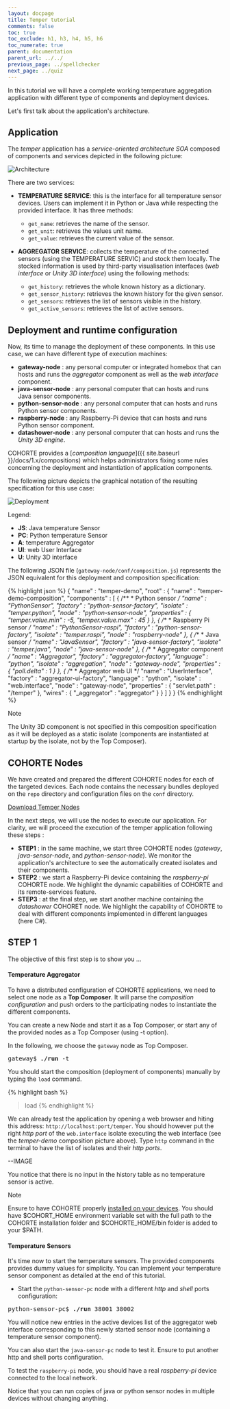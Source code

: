 ```yaml
---
layout: docpage
title: Temper tutorial
comments: false
toc: true
toc_exclude: h1, h3, h4, h5, h6
toc_numerate: true
parent: documentation
parent_url: ../../
previous_page: ../spellchecker
next_page: ../quiz
---
```



In this tutorial we will have a complete working temperature aggregation application with different type of components and deployment devices.

Let's first talk about the application's architecture.

## Application

The *temper* application has a *service-oriented architecture SOA* composed of components and services depicted in the following picture:

![Architecture](temper-img-1.png)

There are two services:

* **TEMPERATURE SERVICE**: this is the interface for all temperature sensor devices. Users can implement it in Python or Java while respecting the provided interface. It has three methods:
  * `get_name`: retrieves the name of the sensor.
  * `get_unit`: retrieves the values unit name.
  * `get_value`: retrieves the current value of the sensor.

* **AGGREGATOR SERVICE**: collects the temperature of the connected sensors (using the TEMPERATURE SERVIC) and stock them locally. The stocked information is used by third-party visualisation interfaces (*web interface* or *Unity 3D interface*) using the following methods:
  * `get_history`: retrieves the whole known history as a dictionary.
  * `get_sensor_history`: retrieves the known history for the given sensor.
  * `get_sensors`: retrieves the list of sensors visible in the history.
  * `get_active_sensors`: retrieves the list of active sensors.

## Deployment and runtime configuration

Now, its time to manage the deployment of these components. In this use case, we can have different type of execution machines:

* **gateway-node** : any personal computer or integrated homebox that can hosts and runs the *aggregator* component as well as the *web interface* component.
* **java-sensor-node** : any personal computer that can hosts and runs  Java sensor components.
* **python-sensor-node** : any personal computer that can hosts and runs Python sensor components.
* **raspberry-node** : any Raspberry-Pi device that can hosts and runs Python sensor component.
* **datashower-node** : any personal computer that can hosts and runs the *Unity 3D engine*. 

COHORTE provides a [*composition language*]({{ site.baseurl }}/docs/1.x/compositions) which helps administrators fixing some rules concerning the deployment and instantiation of application components. 

The following picture depicts the graphical notation of the resulting specification for this use case:

![Deployment](temper-img-2.png)

Legend:

* **JS**: Java temperature Sensor
* **PC**: Python temperature Sensor
* **A**: temperature Aggregator 
* **UI**: web User Interface
* **U**: Unity 3D interface 

The following JSON file (`gateway-node/conf/composition.js`) represents the JSON equivalent for this deployment and composition specification:

{% highlight json %}
{
	"name" : "temper-demo",
	"root" : {
		"name" : "temper-demo-composition",
		"components" : [ 
		{
			/**
			 * Python sensor
			 */
			"name" : "PythonSensor",
			"factory" : "python-sensor-factory",
			"isolate" : "temper.python",
			"node" : "python-sensor-node",
			"properties" : {
				"temper.value.min" : -5,
				"temper.value.max" : 45
			}
		}, {
			/**
			 * Raspberry Pi sensor
			 */
			"name" : "PythonSensor-raspi",
			"factory" : "python-sensor-factory",
			"isolate" : "temper.raspi",
			"node" : "raspberry-node"
		}, {
			/**
			 * Java sensor
			 */
			"name" : "JavaSensor",
			"factory" : "java-sensor-factory",
			"isolate" : "temper.java",
			"node" : "java-sensor-node"
		}, {
			/**
			 * Aggregator component
			 */
			"name" : "Aggregator",
			"factory" : "aggregator-factory",
			"language" : "python",
			"isolate" : "aggregation",
			"node" : "gateway-node",
			"properties" : {
				"poll.delta" : 1
			}
		}, {
			/**
			 * Aggregator web UI
			 */
			"name" : "UserInterface",
			"factory" : "aggregator-ui-factory",
			"language" : "python",
			"isolate" : "web.interface",
			"node" : "gateway-node",
			"properties" : {
				"servlet.path" : "/temper"
			},
			"wires" : {
				"_aggregator" : "aggregator"
			}
		}
		]
	}
}
{% endhighlight %}

<div class="note">
<span class="note-title">Note</span>
<p class="note-content">
The Unity 3D component is not specified in this composition specification as it will be deployed as a static isolate (components are instantiated at startup by the isolate, not by the Top Composer).
</p>
</div>

## COHORTE Nodes

We have created and prepared the different COHORTE nodes for each of the targeted devices. Each node contains the necessary bundles deployed on the `repo` directory and configuration files on the `conf` directory.

<a id="download_temper_snapshot" href="#" class="btn btn-success">Download Temper Nodes</a>



In the next steps, we will use the nodes to execute our application. For clarity, we will proceed the execution of the temper application following these steps : 

* **STEP1** : in the same machine, we start three COHORTE nodes (*gateway*, *java-sensor-node*, and *python-sensor-node*). We monitor the application's architecture to see the automatically created isolates and their components.   
* **STEP2** : we start a Raspberry-Pi device containing the *raspberry-pi* COHORTE node. We highlight the dynamic capabilities of COHORTE and its remote-services feature.
* **STEP3** : at the final step, we start another machine containing the *datashower* COHORET node. We highlight the capability of COHORTE to deal with different components implemented in different languages (here C#).

## STEP 1

The objective of this first step is to show you ... 

#### Temperature Aggregator

To have a distributed configuration of COHORTE applications, we need to select one node as a **Top Composer**. It will parse the *composition configuration* and push orders to the participating nodes to instantiate the different components. 

You can create a new Node and start it as a Top Composer, or start any of the provided nodes as a Top Composer (using -t option). 

In the following, we choose the `gateway` node as Top Composer.

<pre>
gateway$ <b>./run</b> -t
</pre>

You should start the composition (deployment of components) manually by typing the `load` command.

{% highlight bash %}
> load
{% endhighlight %}

We can already test the application by opening a web browser and hiting this address: `http://localhost:port/temper`. You should however put the right *http port* of the `web.interface` isolate executing the web interface (see the *temper-demo* composition picture above). Type `http` command in the terminal to have the list of isolates and their *http ports*.

--IMAGE

You notice that there is no input in the history table as no temperature sensor is active.

<div class="note">
<span class="note-title">Note</span>
<p class="note-content">
Ensure to have COHORTE properly <a href="{{ site.baseurl }}/docs/1.x/setup">installed on your devices</a>. You should have $COHORT_HOME environment variable set with the full path to the COHORTE installation folder and $COHORTE_HOME/bin folder is added to your $PATH. 
</p>
</div>

#### Temperature Sensors

It's time now to start the temperature sensors. The provided components provides dummy values for simplicity. You can implement your temperature sensor component as detailed at the end of this tutorial.

* Start the `python-sensor-pc` node with a different *http* and *shell* ports configuration:

<pre>
python-sensor-pc$ <b>./run</b> 38001 38002 
</pre>

You will notice new entries in the active devices list of the aggregator web interface corresponding to this newly started sensor node (containing a temperature sensor component).

You can also start the `java-sensor-pc` node to test it. Ensure to put another http and shell ports configuration.

To test the `raspberry-pi` node, you should have a real *raspberry-pi* device connected to the local network. 

Notice that you can run copies of java or python sensor nodes in multiple devices without changing anything. 


<script>
    function loadLatestSnapshots() {
        $.getJSON( "http://cohorte.github.io/latest_demos_temper.json", function( data ) {            
            frame1 = "<a class='btn' href='" + data["snapshots"]["temper-distribution"]["files"]["zip"] + "'>temper-distribution.zip</a>";                      
            $('#download_temper_snapshot').html(frame1);            
        });
    }
    $(document).ready(function() {        
        loadLatestSnapshots();
    });
</script>
